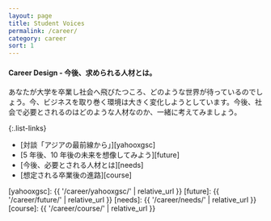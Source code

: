 ```yaml
---
layout: page
title: Student Voices
permalink: /career/
category: career
sort: 1
---
```


#### Career Design - 今後、求められる人材とは。

あなたが大学を卒業し社会へ飛びたつころ、どのような世界が待っているのでしょう。今、ビジネスを取り巻く環境は大きく変化しようとしています。今後、社会で必要とされるのはどのような人材なのか、一緒に考えてみましょう。

{:.list-links}
*   [対談「アジアの最前線から」][yahooxgsc]
*   [5 年後、10 年後の未来を想像してみよう][future]
*   [今後、必要とされる人材とは][needs]
*   [想定される卒業後の進路][course]


[yahooxgsc]: {{ '/career/yahooxgsc/' | relative_url }}
[future]: {{ '/career/future/' | relative_url }}
[needs]: {{ '/career/needs/' | relative_url }}
[course]: {{ '/career/course/' | relative_url }}
